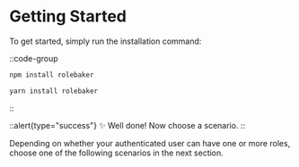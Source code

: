 # Getting Started

To get started, simply run the installation command:

::code-group

```bash [npm]
npm install rolebaker
```

```bash [yarn]
yarn install rolebaker
```

::

::alert{type="success"}
✨ Well done! Now choose a scenario.
::

Depending on whether your authenticated user can have one or more roles, choose one of the following scenarios in the next section.
